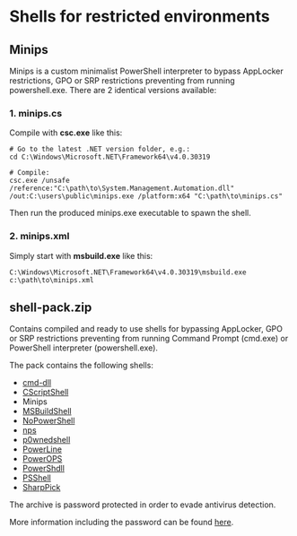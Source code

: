 # Shells for restricted environments

## Minips

 Minips is a custom minimalist PowerShell interpreter to bypass AppLocker restrictions, GPO or SRP restrictions preventing from running powershell.exe. There are 2 identical versions available:
 
### 1. minips.cs

Compile with **csc.exe** like this:
```
# Go to the latest .NET version folder, e.g.:
cd C:\Windows\Microsoft.NET\Framework64\v4.0.30319

# Compile:
csc.exe /unsafe /reference:"C:\path\to\System.Management.Automation.dll" /out:C:\users\public\minips.exe /platform:x64 "C:\path\to\minips.cs"
```
Then run the produced minips.exe executable to spawn the shell.

### 2. minips.xml

Simply start with **msbuild.exe** like this:
```
C:\Windows\Microsoft.NET\Framework64\v4.0.30319\msbuild.exe c:\path\to\minips.xml
```

## shell-pack.zip

Contains compiled and ready to use shells for bypassing AppLocker, GPO or SRP restrictions preventing from running Command Prompt (cmd.exe) or PowerShell interpreter (powershell.exe).

The pack contains the following shells:
* [cmd-dll](https://blog.didierstevens.com/2010/02/04/cmd-dll/)
* [CScriptShell](https://github.com/carnal0wnage/CScriptShell)
* Minips
* [MSBuildShell](https://github.com/Cn33liz/MSBuildShell)
* [NoPowerShell](https://github.com/bitsadmin/nopowershell)
* [nps](https://github.com/Ben0xA/nps)
* [p0wnedshell](https://github.com/Cn33liz/p0wnedShell)
* [PowerLine](https://github.com/fullmetalcache/PowerLine)
* [PowerOPS](https://github.com/fdiskyou/PowerOPS)
* [PowerShdll](https://github.com/p3nt4/PowerShdll)
* [PSShell](https://github.com/fdiskyou/PSShell)
* [SharpPick](https://github.com/TheKevinWang/SharpPick)

The archive is password protected in order to evade antivirus detection.

More information including the password can be found [here](https://www.infosecmatter.com/19-ways-to-bypass-software-restrictions-and-spawn-a-shell/).
